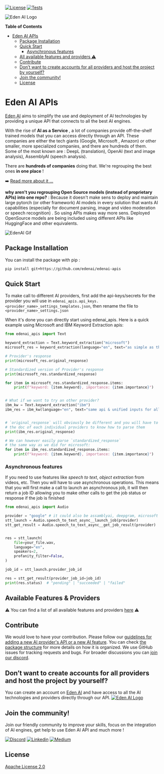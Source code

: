 [![License](https://img.shields.io/badge/License-Apache_2.0-blue.svg)](https://opensource.org/licenses/Apache-2.0) [![Tests](https://github.com/edenai/edenai-apis/actions/workflows/test.yml/badge.svg)](https://github.com/edenai/edenai-apis/actions/workflows/test.yml)

![Eden AI Logo](assets/EdenAI-Logo.png)

<!-- markdown-toc start - Don't edit this section. Run M-x markdown-toc-refresh-toc -->
**Table of Contents**

- [Eden AI APIs](#edenai-apis)
    - [Package Installation](#package-installation)
    - [Quick Start](#quick-start)
        - [Asynchronous features](#asynchronous-features)
    - [All available features and providers ⚠️](https://github.com/edenai/edenai-apis/blob/master/AVAILABLES_FEATURES_AND_PROVIDERS.md)
    - [Contribute](#contribute)
    - [Don’t want to create accounts for all providers and host the project by yourself?](#dont-want-to-create-accounts-for-all-providers-and-host-the-project-by-yourself)
    - [Join the community!](#join-the-community)
    - [License](#license)

<!-- markdown-toc end -->
# Eden AI APIs

[Eden AI](https://www.edenai.co/?referral=github) aims to simplify the use and deployment of AI technologies by providing a unique API that connects to all the best AI engines. 

With the rise of **AI as a Service** , a lot of companies provide off-the-shelf trained models that you can access directly through an API. These companies are either the tech giants (Google, Microsoft , Amazon) or other smaller, more specialized companies, and there are hundreds of them. Some of the most known are : DeepL (translation), OpenAI (text and image analysis), AssemblyAI (speech analysis). 

There are **hundreds of companies** doing that. We're regrouping the best ones **in one place** !

➡️ [Read more about it ...](https://medium.com/@samyme/a-i-trough-an-api-its-time-to-start-building-with-ai-instead-of-worrying-about-it-e915c9869228)

**why aren't you regrouping Open Source models (instead of proprietary APIs) into one repo?** : Because it doesn't make sens to deploy and maintain large pytorch (or other framework) AI models in every solution that wants AI capabilities (especially for document parsing, image and video moderation or speech recognition) . So using APIs makes way more sens. Deployed OpenSource models are being included using different APIs like HuggingFace and other equivalents.


![EdenAI Gif](assets/gif-edenai-maker.gif)

## Package Installation

You can install the package with pip :
``` bash
pip install git+https://github.com/edenai/edenai-apis 
```

## Quick Start


To make call to different AI providers, first add the api-keys/secrets for the provider you will use in `edenai_apis.api_keys.<provider_name>_settings_templates.json`, then rename the file to `<provider_name>_settings.json`
  
When it's done you can directly start using edenai_apis.
Here is a quick example using Microsoft and IBM Keyword Extraction apis:
```python
from edenai_apis import Text

keyword_extraction = Text.keyword_extraction("microsoft")
microsoft_res = keyword_extraction(language="en", text="as simple as that")

# Provider's response
print(microsoft_res.original_response)

# Standardized version of Provider's response
print(microsoft_res.standardized_response)

for item in microsoft_res.standardized_response.items:
    print(f"keyword: {item.keyword}, importance: {item.importance}")


# What if we want to try an other provider?
ibm_kw = Text.keyword_extraction("ibm")
ibm_res = ibm_kw(language="en", text="same api & unified inputs for all providers")


# `original_response` will obviously be different and you will have to check
# the doc of each individual providers to know how to parse them
print(ibm_res.original_response)

# We can however easily parse `standardized_response`
# the same way as we did for microsoft:
for item in ibm_res.standardized_response.items:
    print(f"keyword: {item.keyword}, importance: {item.importance}")
```

### Asynchronous features

If you need to use features like _speech to text_, _object extraction_ from videos, etc. Then you will have to use asynchronous operations. This means that you will first make a call to launch an asynchronous job, it will then return a job ID allowing you to make other calls to get the job status or response if the job is finished

```python
from edenai_apis import Audio

provider = "google" # it could also be assamblyai, deepgram, microsoft ...etc
stt_launch = Audio.speech_to_text_async__launch_job(provider)
stt_get_result = Audio.speech_to_text_async__get_job_result(provider)


res = stt_launch(
    file=your_file.wav,
    language="en",
    speakers=2,
    profanity_filter=False,
)

job_id = stt_launch.provider_job_id

res = stt_get_result(provider_job_id=job_id)
print(res.status)  # "pending" | "succeeded" | "failed"
```

## Available Features & Providers
⚠️ You can find a list of all available features and providers [here](AVAILABLES_FEATURES_AND_PROVIDERS.md) ⚠️

## Contribute

We would love to have your contribution. Please follow our [guidelines for adding a new AI provider's API or a new AI feature](CONTRIBUTE.md). You can check [the package structure](PACKAGE_STRUCTURE.md) for more details on how it is organized.
We use GitHub issues for tracking requests and bugs. For broader discussions you can [join our discord](https://discord.com/invite/VYwTbMQc8u).

## Don’t want to create accounts for all providers and host the project by yourself?
You can create an account on [Eden AI](https://app.edenai.run/user/register?referral=github) and have access to all the AI technologies and providers directly through our API.
[![Eden AI Logo](assets/EdenAI-Logo.png)](https://app.edenai.run/user/register?referral=github)


## Join the community!
Join our friendly community to improve your skills, focus on the integration of AI engines, get help to use Eden AI API and much more !

[![Discord](https://dcbadge.vercel.app/api/server/VYwTbMQc8u)](https://discord.gg/VYwTbMQc8u)
[![Linkedin](https://img.shields.io/badge/LinkedIn-0077B5?style=for-the-badge&logo=linkedin&logoColor=white)](https://www.linkedin.com/company/edenai/) [![Medium](https://img.shields.io/badge/Medium-12100E?style=for-the-badge&logo=medium&logoColor=white)](https://edenai.medium.com/)



## License
[Apache License 2.0](LICENSE)
